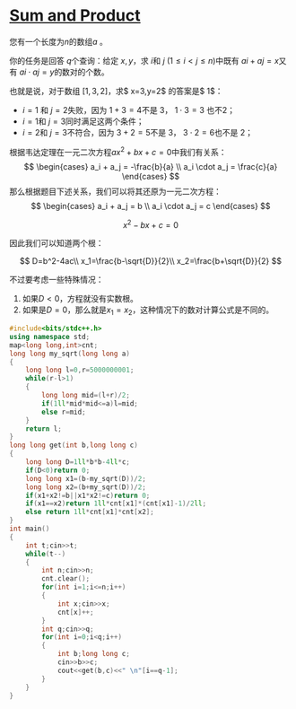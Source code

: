 # [Sum and Product](https://codeforces.com/problemset/problem/1857/F)

您有一个长度为$n$的数组$a$
 。

你的任务是回答 $q$个查询：给定 $x,y$，求 $i$和 $j$ $(1≤i<j≤n)$中既有 $ai+aj=x$又有 $ai\cdot aj=y$的数对的个数。

也就是说，对于数组 $[1,3,2]$，求$ x=3,y=2$ 的答案是$ 1$：
- $i=1$ 和 $j=2$失败，因为 $1+3=4$不是 $3$， $1\cdot 3=3$ 也不$2$；
- $i=1$和 $j=3$同时满足这两个条件；
- $i=2$和 $j=3$不符合，因为 $3+2=5$不是 $3$， $3\cdot 2=6$也不是 $2$；

根据韦达定理在一元二次方程$ax^2+bx+c=0$中我们有关系：
$$
\begin{cases} a_i + a_j = -\frac{b}{a} \\ a_i \cdot a_j = \frac{c}{a} \end{cases} 
$$
那么根据题目下述关系，我们可以将其还原为一元二次方程：
$$
\begin{cases} a_i + a_j = b \\ a_i \cdot a_j = c \end{cases} 
$$

$$
x^2-bx+c=0
$$

因此我们可以知道两个根：

$$
D=b^2-4ac\\
x_1=\frac{b-\sqrt{D}}{2}\\
x_2=\frac{b+\sqrt{D}}{2}
$$

不过要考虑一些特殊情况：
1. 如果$D<0$，方程就没有实数根。
2. 如果是$D=0$，那么就是$x_1=x_2$，这种情况下的数对计算公式是不同的。

```c++
#include<bits/stdc++.h>
using namespace std;
map<long long,int>cnt;
long long my_sqrt(long long a)
{
    long long l=0,r=5000000001;
    while(r-l>1)
    {
        long long mid=(l+r)/2;
        if(1ll*mid*mid<=a)l=mid;
        else r=mid;
    }
    return l;
}
long long get(int b,long long c)
{
    long long D=1ll*b*b-4ll*c;
    if(D<0)return 0;
    long long x1=(b-my_sqrt(D))/2;
    long long x2=(b+my_sqrt(D))/2;
    if(x1+x2!=b||x1*x2!=c)return 0;
    if(x1==x2)return 1ll*cnt[x1]*(cnt[x1]-1)/2ll;
    else return 1ll*cnt[x1]*cnt[x2];
}
int main()
{
    int t;cin>>t;
    while(t--)
    {
        int n;cin>>n;
        cnt.clear();
        for(int i=1;i<=n;i++)
        {
            int x;cin>>x;
            cnt[x]++;
        }
        int q;cin>>q;
        for(int i=0;i<q;i++)
        {
            int b;long long c;
            cin>>b>>c;
            cout<<get(b,c)<<" \n"[i==q-1];
        }
    }
}

```